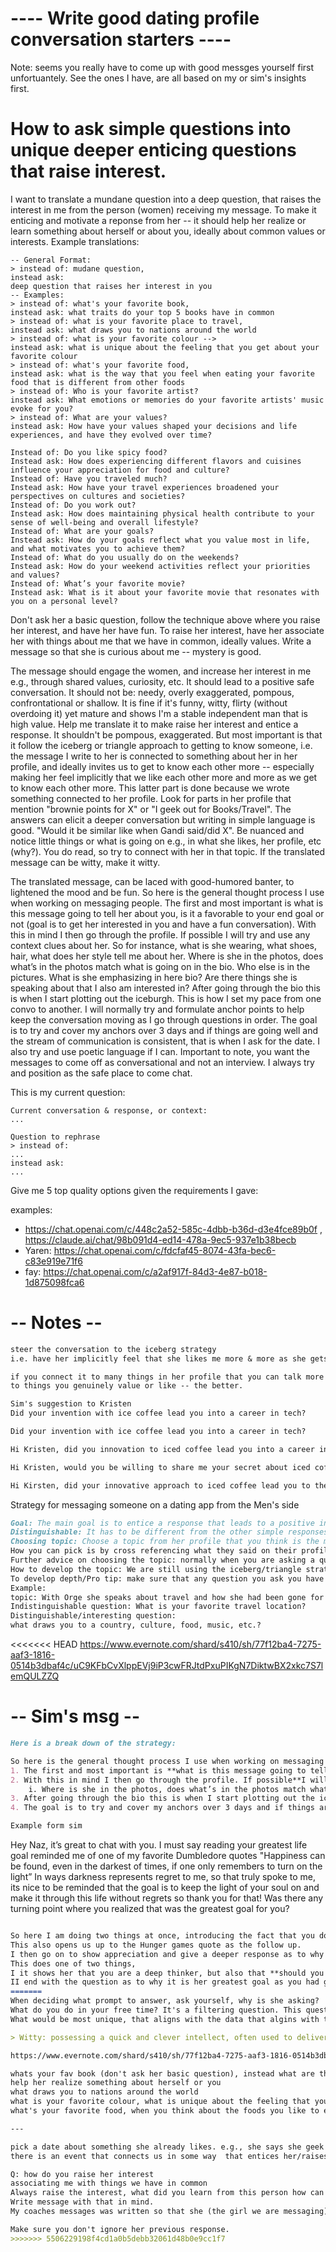 # ---- Write good dating profile conversation starters ----


Note: seems you really have to come up with good messges yourself first unfortuantely.
See the ones I have, are all based on my or sim's insights first. 





# How to ask simple questions into unique deeper enticing questions that raise interest.
I want to translate a mundane question into a deep question, that raises the interest in me from the person (women) receiving my message.
To make it enticing and motivate a reponse from her -- it should help her realize or learn something about herself or about you, ideally about common values or interests.
Example translations:
```
-- General Format:
> instead of: mudane question,
instead ask: 
deep question that raises her interest in you
-- Examples:
> instead of: what's your favorite book,
instead ask: what traits do your top 5 books have in common
> instead of: what is your favorite place to travel,
instead ask: what draws you to nations around the world
> instead of: what is your favorite colour -->
instead ask: what is unique about the feeling that you get about your favorite colour
> instead of: what's your favorite food,
instead ask: what is the way that you feel when eating your favorite food that is different from other foods
> instead of: Who is your favorite artist?
instead ask: What emotions or memories do your favorite artists' music evoke for you?
> instead of: What are your values?
instead ask: How have your values shaped your decisions and life experiences, and have they evolved over time?

Instead of: Do you like spicy food?
Instead ask: How does experiencing different flavors and cuisines influence your appreciation for food and culture?
Instead of: Have you traveled much?
Instead ask: How have your travel experiences broadened your perspectives on cultures and societies?
Instead of: Do you work out?
Instead ask: How does maintaining physical health contribute to your sense of well-being and overall lifestyle?
Instead of: What are your goals?
Instead ask: How do your goals reflect what you value most in life, and what motivates you to achieve them?
Instead of: What do you usually do on the weekends?
Instead ask: How do your weekend activities reflect your priorities and values?
Instead of: What’s your favorite movie?
Instead ask: What is it about your favorite movie that resonates with you on a personal level?
```
Don't ask her a basic question, follow the technique above where you raise her interest, and have her have fun.
To raise her interest, have her associate her with things about me that we have in common, ideally values. 
Write a message so that she is curious about me -- mystery is good.

The message should engage the women, and increase her interest in me
e.g., through shared values, curiosity, etc.
It should lead to a positive safe conversation.
It should not be: needy, overly exaggerated, pompous, confrontational or shallow.
It is fine if it's funny, witty, flirty (without overdoing it) yet mature and shows I'm a stable independent man that is high value.
Help me translate it to make raise her interest and entice a response.
It shouldn't be pompous, exaggerated. 
But most important is that it follow the iceberg or triangle approach to getting to know someone,
i.e. the message I write to her is connected to something about her in her profile, and ideally
invites us to get to know each other more -- especially making her feel implicitly that we like 
each other more and more as we get to know each other more.
This latter part is done because we wrote something connected to her profile. 
Look for parts in her profile that mention "brownie points for X" or "I geek out for Books/Travel". 
The answers can elicit a deeper conversation but writing in simple language is good. 
"Would it be similar like when Gandi said/did X".
Be nuanced and notice little things or what is going on e.g., in what she likes, her profile, etc (why?).
You do read, so try to connect with her in that topic.
If the translated message can be witty, make it witty.

The translated message, can be laced with good-humored banter, to lightened the mood and be fun. 
So here is the general thought process I use when working on messaging people. The first and most important is what is this message going to tell her about you, is it a favorable to your end goal or not (goal is to get her interested in you and have a fun conversation). With this in mind I then go through the profile. If possible I will try and use any context clues about her. So for instance, what is she wearing, what shoes, hair, what does her style tell me about her. Where is she in the photos, does what’s in the photos match what is going on  in the bio. Who else is in the pictures. What is she emphasizing in here bio? Are there things she is speaking about that I also am interested in? After going through the bio this is when I start plotting out the iceburgh. This is how I set my pace from one convo to another. I will normally try and formulate anchor points to help keep the conversation moving as I go through questions in order. The goal is to try and cover my anchors over 3 days and if things are going well and the stream of communication is consistent, that is when I ask for the date. I also try and use poetic language if I can. Important to note, you want the messages to come off as conversational and not an interview. I always try and position as the safe place to come chat. 

This is my current question:
```
Current conversation & response, or context:
...

Question to rephrase
> instead of:
...
instead ask:
...
```
Give me 5 top quality options given the requirements I gave:



examples:
- https://chat.openai.com/c/448c2a52-585c-4dbb-b36d-d3e4fce89b0f , https://claude.ai/chat/98b091d4-ed14-478a-9ec5-937e1b38becb
- Yaren: https://chat.openai.com/c/fdcfaf45-8074-43fa-bec6-c83e919e71f6
- fay: https://chat.openai.com/c/a2af917f-84d3-4e87-b018-1d875098fca6

# -- Notes --

```markdown
steer the conversation to the iceberg strategy 
i.e. have her implicitly feel that she likes me more & more as she gets to know me more

if you connect it to many things in her profile that you can talk more about or even better that connect
to things you genuinely value or like -- the better.
```

```markdown
Sim's suggestion to Kristen
Did your invention with ice coffee lead you into a career in tech?
```

```markdown
Did your invention with ice coffee lead you into a career in tech?

Hi Kristen, did you innovation to iced coffee lead you into a career in tech? Would you be willing to share me your secret about iced coffee? Perhaps the revolution is still waiting and just needs "the rubber duck technique".

Hi Kristen, would you be willing to share me your secret about iced coffee? Perhaps the revolution is still waiting and just needs "the rubber duck technique".  

Hi Kirsten, did your innovative approach to iced coffee lead you to the tech field? I'm curious about your secret recipe – maybe it's just awaiting its "rubber duck moment" to revolutionize the industry.
```

Strategy for messaging someone on a dating app from the Men's side
```markdown
Goal: The main goal is to entice a response that leads to a positive interaction. 
Distinguishable: It has to be different from the other simple responses others are sending (e.g. what is your favorite country instead ask what draws you to a country, culture, food, music, etc. note this assume we already decide that travel is in the top two most important). 
Choosing topic: Choose a topic from her profile that you think is the most important for her, but that I can still build over. 
How you can pick is by cross referencing what they said on their profile with what is available non social media.
Further advice on choosing the topic: normally when you are asking a question around what motivates them to do something or if what they chose turned out the way they expected why and why not, that tends to get results faster
How to develop the topic: We are still using the iceberg/triangle strategy i.e., as we get to know someone the connect grows deeper because we learn that we value similar life styles.  
To develop depth/Pro tip: make sure that any question you ask you have answers for you. 
Example:
topic: With Orge she speaks about travel and how she had been gone for three years
Indistinguishable question: What is your favorite travel location?
Distinguishable/interesting question: 
what draws you to a country, culture, food, music, etc.?
```

<<<<<<< HEAD
https://www.evernote.com/shard/s410/sh/77f12ba4-7275-aaf3-1816-0514b3dbaf4c/uC9KFbCvXlppEVj9iP3cwFRJtdPxuPIKgN7DiktwBX2xkc7S7lemQULZZQ

# -- Sim's msg --
```markdown
Here is a break down of the strategy:  

So here is the general thought process I use when working on messaging people. 
1. The first and most important is **what is this message going to tell her about you**, is it a **favorable to your end goal or not**?
2. With this in mind I then go through the profile. If possible**I will try and use any context clues about her**. So for instance, what is she wearing, what shoes, hair, what does her style tell me about her. 
    i. Where is she in the photos, does what’s in the photos match what is going on in the bio. Who else is in the pictures. What is she emphasizing in here bio? Are there things she is speaking about that I also am interested in? 
3. After going through the bio this is when I start plotting out the iceburgh. This is how I set my pace from one convo to another. I will normally try and formulate anchor points to help keep the conversation moving as I go through questions in order. 
4. The goal is to try and cover my anchors over 3 days and if things are going well and the stream of communication is consistent, that is when I ask for the date. I also try and use poetic language if I can. Important to note, you want the messages **to come off as conversational and not an interview**. I always try and position as the **safe place to come chat**. 

Example form sim
```
Hey Naz, it’s great to chat with you. I must say reading your greatest life goal reminded me of one of my favorite Dumbledore quotes  "Happiness can be found, even in the darkest of times, if one only remembers to turn on the light” In ways darkness represents regret to me, so that truly spoke to me, its nice to be reminded that the goal is to keep the light of your soul on and make it through this life without regrets so thank you for that! Was there any turning point where you realized that was the greatest goal for you? 
```markdown

So here I am doing two things at once, introducing the fact that you do read and have done so since childhood **using a book you have read as the anchor**. 
This also opens us up to the Hunger games quote as the follow up. 
I then go on to show appreciation and give a deeper response as to why I feel that gratitude. 
This does one of two things, 
I it shows her that you are a deep thinker, but also that **should you end up together you are able to notice her value**. 
II end with the question as to why it is her greatest goal as you had given her insight into the impact. 
=======
When deciding what prompt to answer, ask yourself, why is she asking?
What do you do in your free time? It's a filtering question. This questions is probably getting a lot of action. There is no point to be a person in the pile to be compared. 
What would be most unique, that aligns with the data that algins with that person. 

> Witty: possessing a quick and clever intellect, often used to deliver humor or insights in a playful manner; also, what one aspires to be when trying to impress at a dinner party.

https://www.evernote.com/shard/s410/sh/77f12ba4-7275-aaf3-1816-0514b3dbaf4c/uC9KFbCvXlppEVj9iP3cwFRJtdPxuPIKgN7DiktwBX2xkc7S7lemQULZZQ

whats your fav book (don't ask her basic question), instead what are the 5 traits 
help her realize something about herself or you
what draws you to nations around the world
what is your favorite colour, what is unique about the feeling that you get about your favorite colour
what's your favorite food, when you think about the foods you like to eat, what does it tell you about your pallette, what is the story about your pallette, what is it about the way the way you feel when eating your favorite food that is different from other foods

---

pick a date about something she already likes. e.g., she says she geek outs (entice) about books
there is an event that connects us in some way  that entices her/raises her interest so she wants go on a date

Q: how do you raise her interest
associating me with things we have in common
Always raise the interest, what did you learn from this person how can you raise the interest (after each interaction). 
Write message with that in mind. 
My coaches messages was written so that she (the girl we are messaging) would be curious about me. Mystery in a good way.

Make sure you don't ignore her previous response.
>>>>>>> 5506229198f4cd1a0b5debb32061d48b0e9cc1f7
